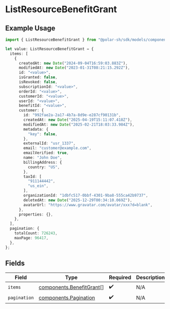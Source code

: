 # ListResourceBenefitGrant

## Example Usage

```typescript
import { ListResourceBenefitGrant } from "@polar-sh/sdk/models/components/listresourcebenefitgrant.js";

let value: ListResourceBenefitGrant = {
  items: [
    {
      createdAt: new Date("2024-09-04T16:59:03.883Z"),
      modifiedAt: new Date("2023-01-31T08:21:15.292Z"),
      id: "<value>",
      isGranted: false,
      isRevoked: false,
      subscriptionId: "<value>",
      orderId: "<value>",
      customerId: "<value>",
      userId: "<value>",
      benefitId: "<value>",
      customer: {
        id: "992fae2a-2a17-4b7a-8d9e-e287cf90131b",
        createdAt: new Date("2025-04-19T15:11:07.418Z"),
        modifiedAt: new Date("2025-02-21T18:03:33.984Z"),
        metadata: {
          "key": false,
        },
        externalId: "usr_1337",
        email: "customer@example.com",
        emailVerified: true,
        name: "John Doe",
        billingAddress: {
          country: "US",
        },
        taxId: [
          "911144442",
          "us_ein",
        ],
        organizationId: "1dbfc517-0bbf-4301-9ba8-555ca42b9737",
        deletedAt: new Date("2025-12-29T00:34:10.069Z"),
        avatarUrl: "https://www.gravatar.com/avatar/xxx?d=blank",
      },
      properties: {},
    },
  ],
  pagination: {
    totalCount: 726243,
    maxPage: 96417,
  },
};
```

## Fields

| Field                                                                | Type                                                                 | Required                                                             | Description                                                          |
| -------------------------------------------------------------------- | -------------------------------------------------------------------- | -------------------------------------------------------------------- | -------------------------------------------------------------------- |
| `items`                                                              | [components.BenefitGrant](../../models/components/benefitgrant.md)[] | :heavy_check_mark:                                                   | N/A                                                                  |
| `pagination`                                                         | [components.Pagination](../../models/components/pagination.md)       | :heavy_check_mark:                                                   | N/A                                                                  |